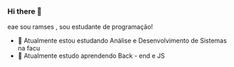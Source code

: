 ### Hi there 👋

eae sou ramses , sou estudante de programação!

- 🔭 Atualmente estou estudando Análise e Desenvolvimento de Sistemas na facu
- 🌱 Atualmente estudo aprendendo Back - end e JS
